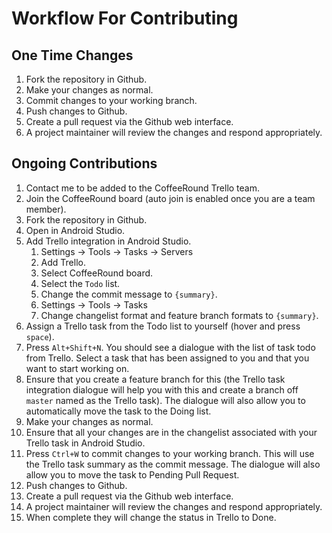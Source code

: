 # Workflow For Contributing

## One Time Changes

1. Fork the repository in Github.
2. Make your changes as normal.
3. Commit changes to your working branch.
4. Push changes to Github.
5. Create a pull request via the Github web interface.
6. A project maintainer will review the changes and respond appropriately.

## Ongoing Contributions

1. Contact me to be added to the CoffeeRound Trello team.
2. Join the CoffeeRound board (auto join is enabled once you are a team member).
3. Fork the repository in Github.
4. Open in Android Studio.
5. Add Trello integration in Android Studio.
    1. Settings -> Tools -> Tasks -> Servers
    2. Add Trello.
    3. Select CoffeeRound board.
    4. Select the `Todo` list.
    5. Change the commit message to `{summary}`.
    6. Settings -> Tools -> Tasks
    7. Change changelist format and feature branch formats to `{summary}`.
6. Assign a Trello task from the Todo list to yourself (hover and press `space`).
7. Press `Alt+Shift+N`. You should see a dialogue with the list of task todo from Trello. Select a task that has been assigned to you and that you want to start working on.
9. Ensure that you create a feature branch for this (the Trello task integration dialogue will help you with this and create a branch off `master` named as the Trello task). The dialogue will also allow you to automatically move the task to the Doing list.
10. Make your changes as normal.
11. Ensure that all your changes are in the changelist associated with your Trello task in Android Studio.
12. Press `Ctrl+W` to commit changes to your working branch. This will use the Trello task summary as the commit message. The dialogue will also allow you to move the task to Pending Pull Request.
13. Push changes to Github.
14. Create a pull request via the Github web interface.
15. A project maintainer will review the changes and respond appropriately.
16. When complete they will change the status in Trello to Done.
